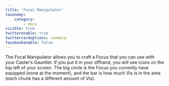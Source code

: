 ```yaml
---
title: 'Focal Manipulator'
taxonomy:
    category:
        - docs
visible: true
twitterenable: true
twittercardoptions: summary
facebookenable: false
---
```


The Focal Manipulator allows you to craft a Focus that you can use with your Caster’s Gauntlet. If you put it in your offhand, you will see icons on the top left of your screen. The big circle is the Focus you currently have equipped (none at the moment), and the bar is how much Vis is in the area (each chunk has a different amount of Vis). 

